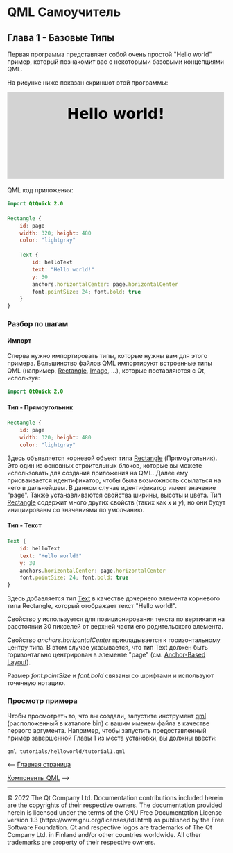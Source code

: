 # QML Самоучитель
## Глава 1 - Базовые Типы

Первая программа представляет собой очень простой "Hello world" пример, который познакомит вас с некоторыми базовыми концепциями QML.

На рисунке ниже показан скриншот этой программы:

![](https://github.com/SlimRG/QML-Tutorial/blob/main/declarative-tutorial1.png)

QML код приложения:
```QML
import QtQuick 2.0

Rectangle {
    id: page
    width: 320; height: 480
    color: "lightgray"

    Text {
        id: helloText
        text: "Hello world!"
        y: 30
        anchors.horizontalCenter: page.horizontalCenter
        font.pointSize: 24; font.bold: true
    }
}
```

### Разбор по шагам
#### Импорт
Сперва нужно импортировать типы, которые нужны вам для этого примера. Большинство файлов QML импортируют встроенные типы QML (например, [Rectangle](https://doc.qt.io/qt-6/qml-qtquick-rectangle.html "Rectangle"), [Image](https://doc.qt.io/qt-6/qml-qtquick-image.html "Image"), ...), которые поставляются с Qt, используя:
```QML
import QtQuick 2.0
```

#### Тип - Прямоугольник
```QML
Rectangle {
    id: page
    width: 320; height: 480
    color: "lightgray"
```

Здесь объявляется корневой объект типа [Rectangle](https://doc.qt.io/qt-6/qml-qtquick-rectangle.html "Rectangle") (Прямоугольник). Это один из основных строительных блоков, которые вы можете использовать для создания приложения на QML. Далее ему присваивается идентификатор, чтобы была возможность ссылаться на него в дальнейшем. В данном случае идентификатор имеет значение "page". Также устанавливаются свойства ширины, высоты и цвета. Тип [Rectangle](https://doc.qt.io/qt-6/qml-qtquick-rectangle.html "Rectangle") содержит много других свойств (таких как *x* и *y*), но они будут инициированы со значениями по умолчанию.

#### Тип - Текст
```QML
Text {
    id: helloText
    text: "Hello world!"
    y: 30
    anchors.horizontalCenter: page.horizontalCenter
    font.pointSize: 24; font.bold: true
}
```

Здесь добавляется тип [Text](https://doc.qt.io/qt-6/qml-qtquick-text.html "Text") в качестве дочернего элемента корневого типа Rectangle, который отображает текст "Hello world!".

Свойство *y* используется для позиционирования текста по вертикали на расстоянии 30 пикселей от верхней части его родительского элемента.

Свойство *anchors.horizontalCenter* прикладывается к горизонтальному центру типа. В этом случае указывается, что тип Text должен быть горизонтально центрирован в элементе "page" (см. [Anchor-Based Layout](https://doc.qt.io/qt-6/qtquick-positioning-anchors.html "Anchor-Based Layout")).

Размер *font.pointSize* и *font.bold* связаны со шрифтами и используют точечную нотацию.

### Просмотр примера
Чтобы просмотреть то, что вы создали, запустите инструмент [qml](https://doc.qt.io/qt-6/qtquick-qml-runtime.html "qml") (расположенный в каталоге bin) с вашим именем файла в качестве первого аргумента. Например, чтобы запустить предоставленный пример завершенной Главы 1 из места установки, вы должны ввести:

```shell
qml tutorials/helloworld/tutorial1.qml
```

<-- [Главная страница](https://github.com/SlimRG/QML-Tutorial/blob/main/qml-tutorial.md "Главная страница")  

[Компоненты QML](https://github.com/SlimRG/QML-Tutorial/blob/main/qml-tutoria2.md "Компоненты QML") -->

<hr/>
© 2022 The Qt Company Ltd. Documentation contributions included herein are the copyrights of their respective owners. The documentation provided herein is licensed under the terms of the GNU Free Documentation License version 1.3 (https://www.gnu.org/licenses/fdl.html) as published by the Free Software Foundation. Qt and respective logos are trademarks of The Qt Company Ltd. in Finland and/or other countries worldwide. All other trademarks are property of their respective owners.

